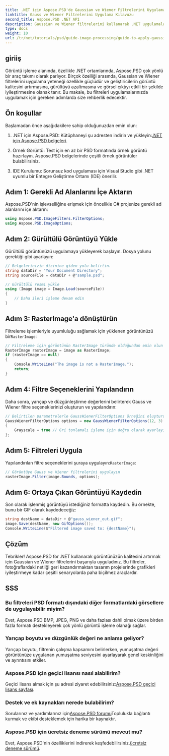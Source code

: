 ```yaml
---
title: .NET için Aspose.PSD'de Gaussian ve Wiener Filtrelerini Uygulama Kılavuzu
linktitle: Gauss ve Wiener Filtrelerini Uygulama Kılavuzu
second_title: Aspose.PSD .NET API
description: Gaussian ve Wiener filtrelerini kullanarak .NET uygulamalarınızda gürültüyü etkili bir şekilde nasıl azaltacağınızı ve görüntü kalitesini nasıl artıracağınızı Aspose.PSD ile keşfedin. Bu kapsamlı kılavuz, kurulum ve filtreleme süreci boyunca size yol gösterir.
type: docs
weight: 10
url: /tr/net/tutorials/psd/guide-image-processing/guide-to-apply-gaussian-wiener-filters/
---
```

## giriiş

Görüntü işleme alanında, özellikle .NET ortamlarında, Aspose.PSD çok yönlü bir araç takımı olarak parlıyor. Birçok özelliği arasında, Gaussian ve Wiener filtrelerini uygulama yeteneği özellikle güçlüdür ve geliştiricilerin görüntü kalitesini artırmasına, gürültüyü azaltmasına ve görsel çıktıyı etkili bir şekilde iyileştirmesine olanak tanır. Bu makale, bu filtreleri uygulamalarınızda uygulamak için gereken adımlarda size rehberlik edecektir.

## Ön koşullar

Başlamadan önce aşağıdakilere sahip olduğunuzdan emin olun:

1.  .NET için Aspose.PSD: Kütüphaneyi şu adresten indirin ve yükleyin:[.NET için Aspose.PSD belgeleri](https://reference.aspose.com/psd/net/).
   
2. Örnek Görüntü: Test için en az bir PSD formatında örnek görüntü hazırlayın. Aspose.PSD belgelerinde çeşitli örnek görüntüler bulabilirsiniz.

3. IDE Kurulumu: Sorunsuz kod uygulaması için Visual Studio gibi .NET uyumlu bir Entegre Geliştirme Ortamı (IDE) önerilir.

## Adım 1: Gerekli Ad Alanlarını İçe Aktarın

Aspose.PSD'nin işlevselliğine erişmek için öncelikle C# projenize gerekli ad alanlarını içe aktarın:

```csharp
using Aspose.PSD.ImageFilters.FilterOptions;
using Aspose.PSD.ImageOptions;
```

## Adım 2: Gürültülü Görüntüyü Yükle

Gürültülü görüntünüzü uygulamaya yükleyerek başlayın. Dosya yolunu gerektiği gibi ayarlayın:

```csharp
// Belgelerinizin dizinine giden yolu belirtin.
string dataDir = "Your Document Directory";
string sourceFile = dataDir + @"sample.psd";

// Gürültülü resmi yükle
using (Image image = Image.Load(sourceFile))
{
    // Daha ileri işleme devam edin
}
```

## Adım 3: RasterImage'a dönüştürün

 Filtreleme işlemleriyle uyumluluğu sağlamak için yüklenen görüntünüzü bir`RasterImage`:

```csharp
// Filtreleme için görüntünün RasterImage türünde olduğundan emin olun
RasterImage rasterImage = image as RasterImage;
if (rasterImage == null)
{
    Console.WriteLine("The image is not a RasterImage.");
    return;
}
```

## Adım 4: Filtre Seçeneklerini Yapılandırın

Daha sonra, yarıçap ve düzgünleştirme değerlerini belirterek Gauss ve Wiener filtre seçeneklerinizi oluşturun ve yapılandırın:

```csharp
// Belirtilen parametrelerle GaussWienerFilterOptions örneğini oluşturun
GaussWienerFilterOptions options = new GaussWienerFilterOptions(12, 3)
{
    Grayscale = true // Gri tonlamalı işleme için doğru olarak ayarlayın
};
```

## Adım 5: Filtreleri Uygula

 Yapılandırılan filtre seçeneklerini şuraya uygulayın:`RasterImage`:

```csharp
// Görüntüye Gauss ve Wiener filtrelerini uygulayın
rasterImage.Filter(image.Bounds, options);
```

## Adım 6: Ortaya Çıkan Görüntüyü Kaydedin

Son olarak işlenmiş görüntüyü istediğiniz formatta kaydedin. Bu örnekte, bunu bir GIF olarak kaydedeceğiz:

```csharp
string destName = dataDir + @"gauss_wiener_out.gif";
image.Save(destName, new GifOptions());
Console.WriteLine($"Filtered image saved to: {destName}");
```

## Çözüm

Tebrikler! Aspose.PSD for .NET kullanarak görüntünüzün kalitesini artırmak için Gaussian ve Wiener filtrelerini başarıyla uyguladınız. Bu filtreler, fotoğraflardaki netliği geri kazandırmaktan tasarım projelerinde grafikleri iyileştirmeye kadar çeşitli senaryolarda paha biçilmez araçlardır.

## SSS

### Bu filtreleri PSD formatı dışındaki diğer formatlardaki görsellere de uygulayabilir miyim?

Evet, Aspose.PSD BMP, JPEG, PNG ve daha fazlası dahil olmak üzere birden fazla formatı destekleyerek çok yönlü görüntü işleme olanağı sağlar.

### Yarıçap boyutu ve düzgünlük değeri ne anlama geliyor?

Yarıçap boyutu, filtrenin çalışma kapsamını belirlerken, yumuşatma değeri görüntünüze uygulanan yumuşatma seviyesini ayarlayarak genel keskinliğini ve ayrıntısını etkiler.

### Aspose.PSD için geçici lisansı nasıl alabilirim?

 Geçici lisans almak için şu adresi ziyaret edebilirsiniz:[Aspose.PSD geçici lisans sayfası](https://purchase.conholdate.com/temporary-license/).

### Destek ve ek kaynakları nerede bulabilirim?

 Sorularınız ve yardımlarınız için[Aspose.PSD forumu](https://forum.aspose.com/c/psd/34)Toplulukla bağlantı kurmak ve ekibi desteklemek için harika bir kaynaktır.

### Aspose.PSD için ücretsiz deneme sürümü mevcut mu?

 Evet, Aspose.PSD'nin özelliklerini indirerek keşfedebilirsiniz.[ücretsiz deneme sürümü](https://releases.aspose.com/).